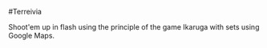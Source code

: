 #Terreivia

Shoot'em up in flash using the principle of the game Ikaruga with sets using Google Maps.


